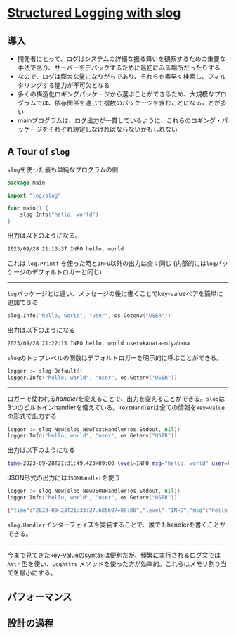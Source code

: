 # [Structured Logging with slog](https://go.dev/blog/slog)

## 導入

- 開発者にとって、ログはシステムの詳細な振る舞いを観察するための重要な手法であり、サーバーをデバックするために最初にみる場所だったりする
- なので、ログは膨大な量になりがちであり、それらを素早く検索し、フィルタリングする能力が不可欠となる
- 多くの構造化ロギングパッケージから選ぶことができるため、大規模なプログラムでは、依存関係を通じて複数のパッケージを含むことになることが多い
- mainプログラムは、ログ出力が一貫しているように、これらのロギング・パッケージをそれぞれ設定しなければならないかもしれない

## A Tour of `slog`

`slog`を使った最も単純なプログラムの例

```go
package main

import "log/slog"

func main() {
	slog.Info("hello, world")
}
```

出力は以下のようになる。

```bash
2023/09/28 21:13:37 INFO hello, world
```

これは `log.Printf` を使った時と`INFO`以外の出力は全く同じ (内部的には`log`パッケージのデフォルトロガーと同じ)

----

`log`パッケージとは違い、メッセージの後に書くことでkey-valueペアを簡単に追加できる

```go
slog.Info("hello, world", "user", os.Getenv("USER"))
```

出力は以下のようになる

```bash
2023/09/28 21:22:15 INFO hello, world user=kanata-miyahana
```

`slog`のトップレベルの関数はデフォルトロガーを明示的に呼ぶことができる。

```go
logger := slog.Default()
logger.Info("hello, world", "user", os.Getenv("USER"))
```

---

ロガーで使われる*handler*を変えることで、出力を変えることができる。`slog`は3つのビルトインhandlerを備えている。`TextHandler`は全ての情報を`key=value`の形式で出力する

```go
logger := slog.New(slog.NewTextHandler(os.Stdout, nil))
logger.Info("hello, world", "user", os.Getenv("USER"))
```

出力は以下のようになる

```bash
time=2023-09-28T21:31:49.423+09:00 level=INFO msg="hello, world" user=kanata-miyahana
```

JSON形式の出力には`JSONHandler`を使う

```go
logger := slog.New(slog.NewJSONHandler(os.Stdout, nil))
logger.Info("hello, world", "user", os.Getenv("USER"))
```

```bash
{"time":"2023-09-28T21:33:27.685697+09:00","level":"INFO","msg":"hello, world","user":"kanata-miyahana"}
```

`slog.Handler`インターフェイスを実装することで、誰でもhandlerを書くことができる。

---

今まで見てきたkey-valueのsyntaxは便利だが、頻繁に実行されるログ文では `Attr` 型を使い、`LogAttrs` メソッドを使った方が効率的。これらはメモリ割り当てを最小にする。

## パフォーマンス

## 設計の過程